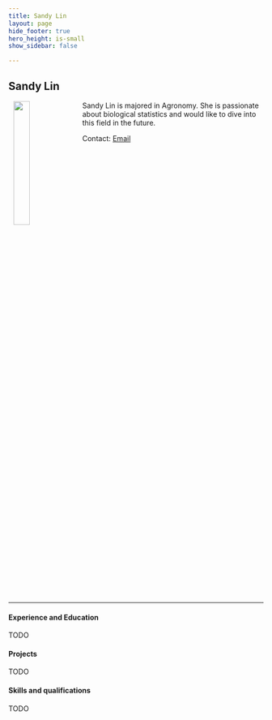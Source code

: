 ```yaml
---
title: Sandy Lin
layout: page
hide_footer: true
hero_height: is-small
show_sidebar: false

---
```


## Sandy Lin

<img src="{{site.url}}/img/random.jpg" align="left" hspace="10" width="25%">
Sandy Lin is majored in Agronomy. She is passionate about biological statistics and would like to dive into this field in the future.

Contact:
<i class="fas fa-at"></i> [Email](mailto:b08601017@ntu.edu.tw)

<!--
<i class="fab fa-github"></i> [Github]()  
<i class="fab fa-linkedin"></i> [LinkedIn]()
<i class="fab fa-google"></i> [Google Scholar]()  
-->

<br clear="all">
<hr class="solid">

#### Experience and Education

TODO

#### Projects

TODO

#### Skills and qualifications

TODO
